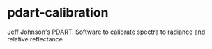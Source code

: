 # pdart-calibration

Jeff Johnson's PDART. Software to calibrate spectra to radiance and relative reflectance